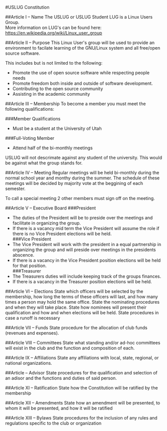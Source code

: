 #USLUG Constitution

##Article I – Name
The USLUG or USLUG Student LUG is a Linux Users Group.  
More information on LUG's can be found here: <https://en.wikipedia.org/wiki/Linux_user_group>  

##Article II – Purpose
This Linux User's group will be used to provide an environment to facilate learning of the GNU/Linux system and all free/open source software.

This includes but is not limited to the following:

+ Promote the use of open source software while respecting people needs
+ Promote freedom both inside and outside of software development.
+ Contributing to the open source community
+ Assisting in the academic community

##Article III – Membership
To become a member you must meet the following qualifications:

###Member Qualifications
+ Must be a student at the University of Utah

###Full-Voting Member
+ Attend half of the bi-monthly meetings

USLUG will not descrimate against any student of the university. This would be against what the group stands for.

##Article IV – Meeting
Regular meetings will be held bi-monthly during the normal school year and monthy during the summer. The schedule of these meetings will be decided by majority vote at the beggining of each semester.

To call a special meeting 2 other members must sign off on the meeting.

##Article V – Executive Board
###President
+ The duties of the President will be to preside over the meetings and facilitate in organizing the group.
+ If there is a vacancy mid term the Vice President will assume the role if there is no Vice President elections will be held.  
###Vice President
+ The Vice President will work with the president in a equal partnership in organizing the group and will preside over meetings in the presidents abscence.
+ If there is a vacancy in the Vice President position elections will be held for that position.  
###Treasurer
+ The Treasurers duties will include keeping track of the groups finances.
+ If there is a vacancy in the Treasurer position elections will be held.

##Article VI – Elections
State which officers will be selected by the membership, how long the terms of these officers will last, and how many times a person may hold the same office.
State the nominating procedures and when they will take place.
State how nominees will present their qualification and how and when elections will be held.
State procedures in case a runoff is necessary

##Article VII – Funds
State procedure for the allocation of club funds (revenues and expenses).

##Article VIII – Committees
State what standing and/or ad-hoc committees will exist in the club and the function and composition of each.

##Article IX – Affiliations
State any affiliations with local, state, regional, or national organizations.

##Article – Advisor
State procedures for the qualification and selection of an adisor and the functions and duties of said person.

##Article XI – Ratification
State how the Constitution will be ratified by the membership

##Article XII – Amendments
State how an amendment will be presented, to whom it will be presented, and how it will be ratified

##Article XIII – Bylaws
State procedures for the inclusion of any rules and regulations specific to the club or organization

